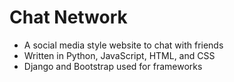 # Chat Network
- A social media style website to chat with friends
- Written in Python, JavaScript, HTML, and CSS
- Django and Bootstrap used for frameworks
